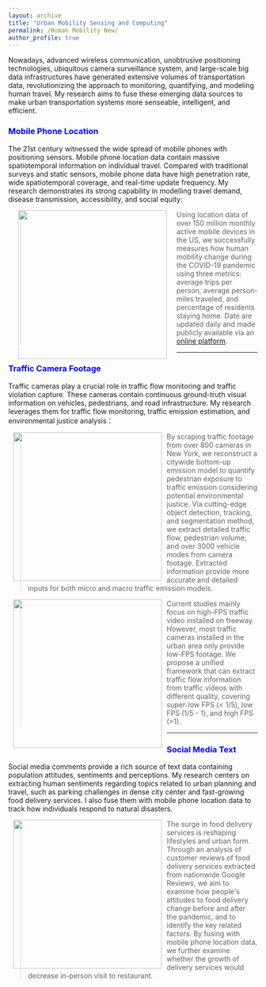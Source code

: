 ```yaml
---
layout: archive
title: "Urban Mobility Sensing and Computing"
permalink: /Human Mobility New/
author_profile: true
---
```


Nowadays, advanced wireless communication, unobtrusive positioning technologies, ubiquitous camera surveillance system, 
and large-scale big data infrastructures have generated extensive volumes of transportation data,
revolutionizing the approach to monitoring, quantifying, and modeling human travel. 
My research aims to fuse these emerging data sources to make urban transportation systems more senseable, intelligent, and efficient.

### <span style="color: blue"> Mobile Phone Location </span>
The 21st century witnessed the wide spread of mobile phones with positioning sensors.
Mobile phone location data contain massive spatiotemporal information on individual travel. 
Compared with traditional surveys and static sensors, mobile phone data have 
high penetration rate, wide spatiotemporal coverage, and real-time update frequency. 
My research demonstrates its strong capability in modelling travel demand, disease transmission, 
accessibility, and social equity:

<a href="https://journals.sagepub.com/doi/full/10.1177/03611981211043813"><img style="float: left" src="https://songhuahu-umd.github.io/images/FF11.png" width="300" hspace="20"></a>
> Using location data of over 150 million monthly active mobile devices in the US, 
we successfully measures how human mobility change during the COVID-19 pandemic using three metrics: 
average trips per person, average person-miles traveled, and percentage of residents staying home. Date are updated daily 
and made publicly available via an [online platform](https://data.covid.umd.edu/).

---

### <span style="color: blue"> Traffic Camera Footage </span>
Traffic cameras play a crucial role in traffic flow monitoring and traffic violation capture. 
These cameras contain continuous ground-truth visual information on vehicles, pedestrians, and road infrastructure. 
My research leverages them for traffic flow monitoring, traffic emission estimation, and environmental justice analysis：

<img style="float: left" src="https://songhuahu-umd.github.io/images/Camera0.png" width="300" hspace="10">

> By scraping traffic footage from over 800 cameras in New York, we reconstruct a citywide
bottom-up emission model to quantify pedestrian exposure to traffic emission considering potential environmental justice.
Via cutting-edge object detection, tracking, and segmentation method, we extract detailed traffic flow, 
pedestrian volume, and over 3000 vehicle modes from camera footage. 
Extracted information provide more accurate and detailed inputs for both micro and macro traffic emission models.

<img style="float: left" src="https://songhuahu-umd.github.io/images/camera0.gif" width="300" hspace="10">

> Current studies mainly focus on high-FPS traffic video installed on freeway. 
However, most traffic cameras installed in the urban area only provide low-FPS footage. 
We propose a unified framework that can extract traffic flow information from traffic videos with different quality, 
covering super-low FPS (< 1/5), low FPS (1/5 - 1), and high FPS (>1). 

---

### <span style="color: blue"> Social Media Text </span>
Social media comments provide a rich source of text data containing population attitudes, sentiments and perceptions.
My research centers on extracting human sentiments regarding topics related to urban planning and travel, 
such as parking challenges in dense city center and fast-growing food delivery services. 
I also fuse them with mobile phone location data to track how individuals respond to natural disasters.

<img style="float: left" src="https://songhuahu-umd.github.io/images/social_media.jpg" width="300" hspace="10">

> The surge in food delivery services is reshaping lifestyles and urban form.
Through an analysis of customer reviews of food delivery services extracted from nationwide Google Reviews, 
we aim to examine how people's attitudes to food delivery change before and after the pandemic, 
and to identify the key related factors. By fusing with mobile phone location data,
we further examine whether the growth of delivery services would decrease in-person visit to restaurant.
